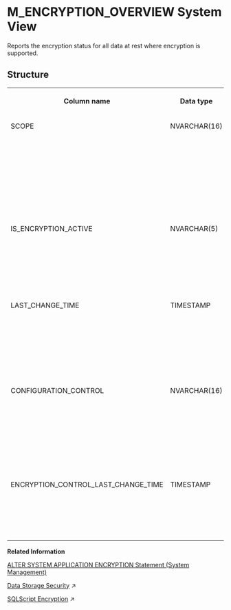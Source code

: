 <!-- loioee1a50a49a684124ba3cc4815ecc7189 -->

# M\_ENCRYPTION\_OVERVIEW System View

Reports the encryption status for all data at rest where encryption is supported.



<a name="loioee1a50a49a684124ba3cc4815ecc7189___m_e_n_c_r_y_p_t_i_o_n_o_v_e_r_v_i_e_w_1struct_M_ENCRYPTION_OVERVIEW"/>

## Structure


<table>
<tr>
<th valign="top">

Column name

</th>
<th valign="top">

Data type

</th>
<th valign="top">

Description

</th>
</tr>
<tr>
<td valign="top">

SCOPE

</td>
<td valign="top">

NVARCHAR\(16\)

</td>
<td valign="top">

Displays whether the scope includes PERSISTENCE \(data volumes\), LOG \(redo log\), or BACKUP.

</td>
</tr>
<tr>
<td valign="top">

IS\_ENCRYPTION\_ACTIVE

</td>
<td valign="top">

NVARCHAR\(5\)

</td>
<td valign="top">

Indicates if the encryption for the scope is currently active: TRUE/FALSE.

</td>
</tr>
<tr>
<td valign="top">

LAST\_CHANGE\_TIME

</td>
<td valign="top">

TIMESTAMP

</td>
<td valign="top">

Displays the latest timestamp, in the server's local time, when the status was changed

</td>
</tr>
<tr>
<td valign="top">

CONFIGURATION\_CONTROL

</td>
<td valign="top">

NVARCHAR\(16\)

</td>
<td valign="top">

Indicates whether encryption configuration is controlled by the local database or the system database.

</td>
</tr>
<tr>
<td valign="top">

ENCRYPTION\_CONTROL\_LAST\_CHANGE\_TIME

</td>
<td valign="top">

TIMESTAMP

</td>
<td valign="top">

Displays the last time that the encryption control was changed.

</td>
</tr>
</table>

**Related Information**  


[ALTER SYSTEM APPLICATION ENCRYPTION Statement \(System Management\)](../../010-SQL-Reference/012-SQL-Statements/alter-system-application-encryption-statement-system-management-f425959.md "Manages encryption keys for applications that use the internal data encryption service.")

[Data Storage Security](https://help.sap.com/viewer/a1317de16a1e41a6b0ff81849d80713c/2023_4_QRC/en-US/b30fda1483b34628802a8d62bd5d39df.html "Several mechanisms are used to protect security-relevant data used by the SAP HANA Cloud, SAP HANA database from unauthorized access.") :arrow_upper_right:

[SQLScript Encryption](https://help.sap.com/viewer/d1cb63c8dd8e4c35a0f18aef632687f0/2023_4_QRC/en-US/afd729f2c11448a6a0cfb2b75fccc21b.html "") :arrow_upper_right:

